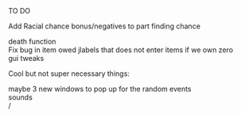 <html>TO DO <br/>

Add Racial chance bonus/negatives to part finding chance<br/>

death function<br/>
Fix bug in item owed jlabels that does not enter items if we own zero<br/>
gui tweaks <br/>

Cool but not super necessary things:<br/>

maybe 3 new windows to pop up for the random events<br/>
sounds<br>/

